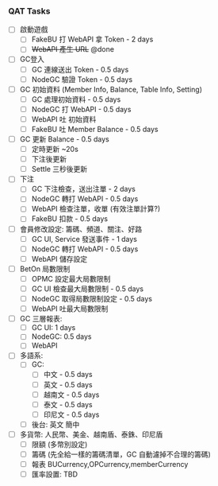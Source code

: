 ### QAT Tasks

* [ ] 啟動遊戲
  * [ ] FakeBU 打 WebAPI 拿 Token - 2 days
  * [ ] ~~WebAPI 產生 URL~~ @done

* [ ] GC登入
  * [ ] GC 連線送出 Token - 0.5 days
  * [ ] NodeGC 驗證 Token - 0.5 days

* [ ] GC 初始資料 (Member Info, Balance, Table Info, Setting)
  * [ ] GC 處理初始資料 - 0.5 days
  * [ ] NodeGC 打 WebAPI - 0.5 days
  * [ ] WebAPI 吐 初始資料
  * [ ] FakeBU 吐 Member Balance - 0.5 days

* [ ] GC 更新 Balance - 0.5 days
  * [ ] 定時更新 ~20s
  * [ ] 下注後更新
  * [ ] Settle 三秒後更新

* [ ] 下注
  * [ ] GC 下注檢查，送出注單 - 2 days
  * [ ] NodeGC 轉打 WebAPI - 0.5 days
  * [ ] WebAPI 檢查注單，收單 (有效注單計算?)
  * [ ] FakeBU 扣款 - 0.5 days

* [ ] 會員修改設定: 籌碼、頻道、關注、好路
  * [ ] GC UI, Service 發送事件 - 1 days
  * [ ] NodeGC 轉打 WebAPI - 0.5 days
  * [ ] WebAPI 儲存設定

* [ ] BetOn 局數限制
  * [ ] OPMC 設定最大局數限制
  * [ ] GC UI 檢查最大局數限制 - 0.5 days
  * [ ] NodeGC 取得局數限制設定 - 0.5 days
  * [ ] WebAPI 吐最大局數限制

* [ ] GC 三層報表:
  * [ ] GC UI: 1 days
  * [ ] NodeGC: 0.5 days
  * [ ] WebAPI

* [ ] 多語系:
  * [ ] GC:
    * [ ] 中文 - 0.5 days
    * [ ] 英文 - 0.5 days
    * [ ] 越南文 - 0.5 days
    * [ ] 泰文 - 0.5 days
    * [ ] 印尼文 - 0.5 days
  * [ ] 後台: 英文 簡中

* [ ] 多貨幣: 人民幣、美金、越南盾、泰銖、印尼盾
  * [ ] 限額 (多幣別設定)
  * [ ] 籌碼 (先全給一樣的籌碼清單，GC 自動濾掉不合理的籌碼)
  * [ ] 報表 BUCurrency,OPCurrency,memberCurrency
  * [ ] 匯率設置: TBD
